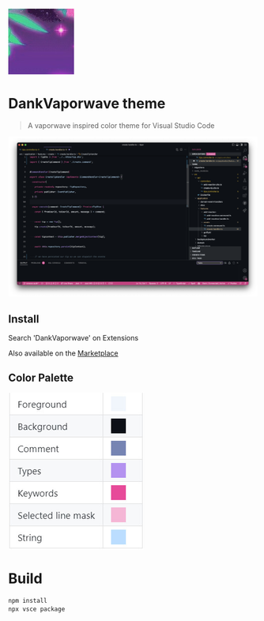 ![](./icon.jpg)

# DankVaporwave theme

> A vaporwave inspired color theme for Visual Studio Code

![](./example.png 'Example')

## Install

Search 'DankVaporwave' on Extensions

Also available on the [Marketplace](https://marketplace.visualstudio.com/items?itemName=JBW.dankvaporwave-vscode)

## Color Palette

![](./palette.jpg)

# Build

```bash
npm install
npx vsce package
```
